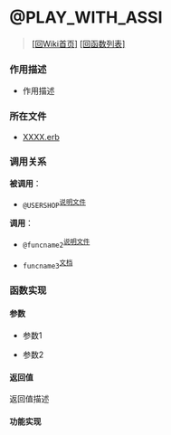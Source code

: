 ﻿# @PLAY_WITH_ASSI

> [\[回Wiki首页\]](/Wiki) [\[回函数列表\]](/Wiki/erasqn_wiki/function/README.md)

### 作用描述

+ 作用描述

### 所在文件

+ [XXXX.erb](/ERB/Title.erb#L14)

### 调用关系

**被调用**：

+ `@USERSHOP`<sup>[说明文件](Wiki/erasqn_wiki/function/u/usershop.md)</sup>

**调用**：

+ `@funcname2`<sup>[说明文件](/Wiki/erasqn_wiki/function/func_template.md)</sup>

+ `funcname3`<sup>[文档](https://osdn.net/projects/emuera/wiki/FrontPage)</sup>

### 函数实现

#### 参数

+ 参数1

+ 参数2

#### 返回值

返回值描述

#### 功能实现
